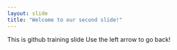 ```yaml
---
layout: slide
title: "Welcome to our second slide!"
---
```

This is github training slide
Use the left arrow to go back!
